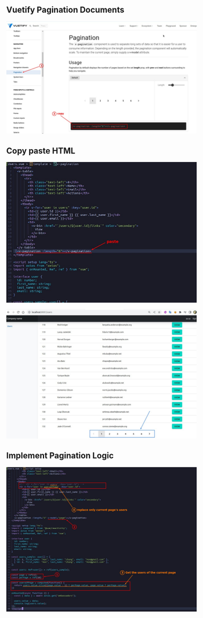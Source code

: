 ## **Vuetify Pagination Documents**

![Alt vuetity paginatioin](pic/01.jpg)

## **Copy paste HTML**

![Alt copy paste](pic/02.jpg)

![Alt page view](pic/03.jpg)

## **Implement Pagination Logic**

![Alt implement page logic](pic/04.jpg)
